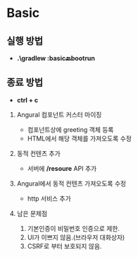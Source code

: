 # Basic

## 실행 방법

- __.\gradlew :basic:back:bootrun__

## 종료 방법

- __ctrl + c__

1. Angural 컴포넌트 커스터 마이징
    - 컴포넌트상에 greeting 객체 등록
    - HTML에서 해당 객체를 가져오도록 수정

2. 동적 컨텐츠 추가
    - 서버에 __/resoure__ API 추가

3. Angural에서 동적 컨텐츠 가져오도록 수정
    - http 서비스 추가

4. 남은 문제점
    1. 기본인증이 비밀번호 인증으로 제한.
    2. UI가 이쁘지 않음.(브라우저 대화상자)
    3. CSRF로 부터 보호되지 않음.
